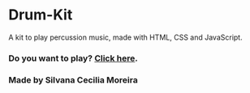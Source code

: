 # Drum-Kit

A kit to play percussion music, made with HTML, CSS and JavaScript.

### Do you want to play? [Click here]( https://scmoreira.github.io/Drum-Kit/).

### Made by Silvana Cecilia Moreira
